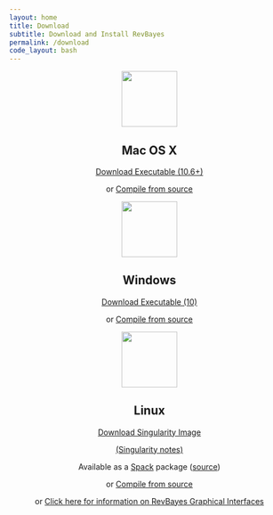 ```yaml
---
layout: home
title: Download
subtitle: Download and Install RevBayes
permalink: /download
code_layout: bash
---
```

<div class="row">

<div class="col-sm-4" align="center">
<img src="{{ site.baseurl }}{% link assets/img/apple.png %}" alt="" width="100px" />
<h2>Mac OS X</h2>
<p><a href="https://github.com/revbayes/revbayes.archive/releases/download/v1.0.13/RevBayes_OSX_v1.0.13.zip" class="btn btn-info" role="button">Download Executable (10.6+)</a></p>
<p>or <a href="{% page_url compile_osx %}">Compile from source</a></p>
</div>

<div class="col-sm-4" align="center">
<img src="{{ site.baseurl }}{% link assets/img/windows.png %}" alt="" width="100px" />
<h2>Windows</h2>
<p><a href="https://github.com/revbayes/revbayes.archive/releases/download/v1.0.13/RevBayes_Win_v1.0.13.zip" class="btn btn-info" role="button">Download Executable (10)</a></p>
<p>or <a href="{% page_url compile_windows %}">Compile from source</a></p>
</div>

<div class="col-sm-4" align="center">
<img src="{{ site.baseurl }}{% link assets/img/tux.png %}" alt="" width="100px" />
<h2>Linux</h2>
<p><a href="https://github.com/revbayes/revbayes.archive/releases/download/v1.0.13/RevBayes_Singularity_v1.0.13.simg" class="btn btn-info" role="button">Download Singularity Image</a></p>
<p><a href="{% page_url singularity %}">(Singularity notes)</a></p>
<p>Available as a <a href="https://spack.readthedocs.io/en/latest/">Spack</a> package (<a href="https://github.com/spack/spack/blob/develop/var/spack/repos/builtin/packages/revbayes/package.py">source</a>)</p>
<p>or <a href="{% page_url compile_linux %}">Compile from source</a></p>
</div>
</div>
<div class="one-half"  align="center">
<p>or <a href="{% page_url gui_setup %}">Click here for information on RevBayes Graphical Interfaces</a></p>
</div>
